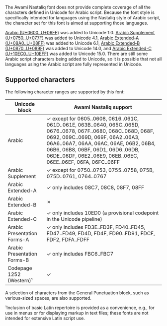 
The Awami Nastaliq font does not provide complete coverage of all the characters defined in Unicode for Arabic script. Because the font style is specifically intended for languages using the Nastaliq style of Arabic script, the character set for this font is aimed at supporting those languages.

[Arabic (U+0600..U+06FF)](https://www.unicode.org/charts/PDF/U0600.pdf) was added to Unicode 1.0. [Arabic Supplement (U+0750..U+077F)](https://www.unicode.org/charts/PDF/U0750.pdf) was added to Unicode 4.1, [Arabic Extended-A (U+08A0..U+08FF)](https://www.unicode.org/charts/PDF/U08A0.pdf) was added to Unicode 6.1, [Arabic Extended-B (U+0870..U+089F)](https://www.unicode.org/charts/PDF/U0870.pdf) was added to Unicode 14.0, and [Arabic Extended-C (U+10EC0..U+10EFF)](https://www.unicode.org/charts/PDF/U10EC0.pdf) was added to Unicode 15.0. There are still some Arabic script characters being added to Unicode, so it is possible that not all languages using the Arabic script are fully represented in Unicode. 

## Supported characters

The following character ranges are supported by this font:

Unicode block | Awami Nastaliq support
------------- | ---------------
Arabic 	| ✓ except for 0605..0608, 0616..061C, 061D..061E, 063B..0640, 065C..065D, 0676..0678, 067F..0680, 068C..068D, 068F, 0692, 069C..069D, 069F, 06A2..06A3, 06A6..06A7, 06AA, 06AC, 06AE, 06B2, 06B4, 06B6, 06B8, 06BF, 06D1, 06D6..06DB, 06DE..06DF, 06E2..06E9, 06EB..06EC, 06EE..06EF, 06FA, 06FC..06FF
Arabic Supplement | ✓ except for 0750..0753, 0755..0758, 075B, 075D..0761, 0764..0767
Arabic Extended-A | ✓ only includes 08C7, 08C8, 08F7, 08FF
Arabic Extended-B | ✗ 
Arabic Extended-C | ✓ only includes 10ED0 (a provisional codepoint in the Unicode pipeline)
Arabic Presentation Forms-A | ✓ only includes FD3E..FD3F, FD40..FD45, FD47..FD49, FD4D, FD4F, FD90..FD91, FDCF, FDF2, FDFA..FDFF
Arabic Presentation Forms-B | ✓ only includes FBC6..FBC7
Codepage 1252 (Western)¹ | ✓

A selection of characters from the General Punctuation block, such as various-sized spaces, are also supported. 

¹Inclusion of basic Latin repertoire is provided as a convenience, e.g., for use in menus or for displaying markup in text files; these fonts are not intended for extensive Latin script use.


